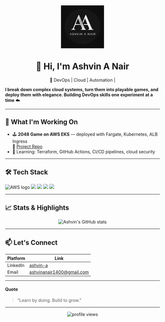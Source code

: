 <!-- Centered Logo Only -->
<p align="center">
  <img src="https://github.com/AshvinAN/AshvinAN/blob/main/WhatsApp%20Image%202025-07-10%20at%2000.24.48_0698f60e.jpg?raw=true" alt="Ashvin Logo" width="140" />
</p>

<h1 align="center">👋 Hi, I'm Ashvin A Nair</h1>
<p align="center">🚀 DevOps | Cloud | Automation |</p>

**I break down complex cloud systems, turn them into playable games, and deploy them with elegance. Building DevOps skills one experiment at a time** ☁️

---

## 💼 What I'm Working On
- 🕹️ **2048 Game on AWS EKS** — deployed with Fargate, Kubernetes, ALB Ingress  
  📂 [Project Repo](https://github.com/AshvinAN/2048-game-aws-eks)
- 🧪 Learning: Terraform, GitHub Actions, CI/CD pipelines, cloud security

---

## 🛠️ Tech Stack
<p align="left">
  <img src="https://upload.wikimedia.org/wikipedia/commons/9/93/Amazon_Web_Services_Logo.svg" width="60" alt="AWS logo"/>
  <img src="https://cdn.jsdelivr.net/gh/devicons/devicon/icons/docker/docker-original.svg" width="40" />
  <img src="https://cdn.jsdelivr.net/gh/devicons/devicon/icons/kubernetes/kubernetes-plain.svg" width="40" />
  <img src="https://cdn.jsdelivr.net/gh/devicons/devicon/icons/github/github-original.svg" width="40" />
  <img src="https://cdn.jsdelivr.net/gh/devicons/devicon/icons/linux/linux-original.svg" width="40" />
</p>
<p style="clear: both;"></p>

---

## 📈 Stats & Highlights
<p align="center">
  <img alt="Ashvin's GitHub stats" src="https://github-readme-stats.vercel.app/api?username=AshvinAN&show_icons=true&theme=dark" />
</p>

---

## 📫 Let's Connect
| Platform     | Link |
|--------------|------|
| LinkedIn     | [ashvin-a](https://linkedin.com/in/ashvin-a) |
| Email        | [ashvinanair1400@gmail.com](mailto:ashvinanair1400@gmail.com) |

---

#### Quote  
> “Learn by doing. Build to grow.”

---

<p align="center">
  <img src="https://komarev.com/ghpvc/?username=AshvinAN&color=brightgreen" alt="profile views" />
</p>
